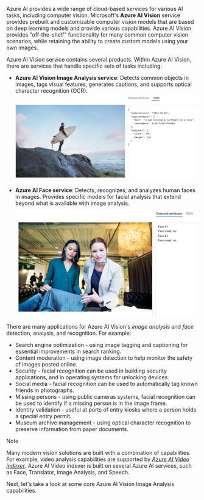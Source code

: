 Azure AI provides a wide range of cloud-based services for various AI tasks, including computer vision. Microsoft's **Azure AI Vision** service provides prebuilt and customizable computer vision models that are based on deep learning models and provide various capabilities. Azure AI Vision provides "off-the-shelf" functionality for many common computer vision scenarios, while retaining the ability to create custom models using your own images.

Azure AI Vision service contains several products. Within Azure AI Vision, there are services that handle specific sets of tasks including:

- **Azure AI Vision Image Analysis service**: Detects common objects in images, tags visual features, generates captions, and supports optical character recognition (OCR).
    ![Screenshot of image captioning example from Azure AI Foundry.](../media/image-captioning-example.png)

- **Azure AI Face service**: Detects, recognizes, and analyzes human faces in images. Provides specific models for facial analysis that extend beyond what is available with image analysis. 
    ![Screenshot of face detection example from Azure AI Foundry.](../media/face-detection-example.png)

There are many applications for Azure AI Vision's *image analysis* and *face* detection, analysis, and recognition. For example:

- Search engine optimization - using image tagging and captioning for essential improvements in search ranking.
- Content moderation - using image detection to help monitor the safety of images posted online.
- Security - facial recognition can be used in building security applications, and in operating systems for unlocking devices.
- Social media - facial recognition can be used to automatically tag known friends in photographs.
- Missing persons - using public cameras systems, facial recognition can be used to identify if a missing person is in the image frame.
- Identity validation - useful at ports of entry kiosks where a person holds a special entry permit.
- Museum archive management - using optical character recognition to preserve information from paper documents. 

> [!NOTE]
> Many modern vision solutions are built with a combination of capabilities. For example, video analysis capabilities are supported by [*Azure AI Video indexer*](/azure/azure-video-indexer/video-indexer-overview). Azure AI Video indexer is built on several Azure AI services, such as  Face, Translator, Image Analysis, and Speech.  

Next, let's take a look at some core Azure AI Vision Image Analysis capabilities. 
